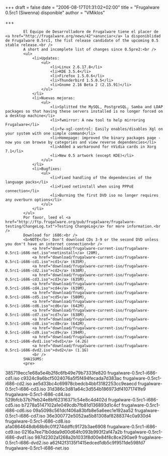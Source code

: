 
+++
draft = false
date = "2006-08-17T01:31:02+02:00"
title = "Frugalware 0.5rc1 (Siwenna) disponible"
author = "VMiklos"

+++

            El Equipo de Desarrolladore de Frugalware tiene el placer de <a href="http://frugalware.org/news/42">anunciar</a> la disponiblidad de Frugalware 0.5rc1, the fist release candidate of the upcoming 0.5 stable release.<br />
            A short and incomplete list of changes since 0.5pre2:<br />
            <ul>
                <li>Updates:
                    <ul>
                        <li>Linux 2.6.17.8</li>
                        <li>KDE 3.5.4</li>
                        <li>Firefox 1.5.0.6</li>
                        <li>Thunderbird 1.5.0.5</li>
                        <li>Gnome 2.16 Beta 2 (2.15.91)</li>
                    </ul>
                </li>
                <li>Nuevas mejoras:
                    <ul>
                        <li>Splitted the MySQL, PostgreSQL, Samba and LDAP packages so that having these servers installed is no longer forced on a desktop machine</li>
                        <li>fwmirror: A new tool to help mirroring Frugalware</li>
                        <li>fw-xgl-control: Easily enables/disables Xgl on your system with one simple command</li>
                        <li>Homepage: improved the binary packages page - now you can browse by categories and view reverse dependencies</li>
                        <li>Added a workaround for nVidia cards in Xorg 7.1</li>
                        <li>New 0.5 artwork (except KDE)</li>
                    </ul>
                </li>
                <li>Bugfixes:
                    <ul>
                        <li>Fixed handling of the dependencies of the language packs</li>
                        <li>Fixed netinstall when using PPPoE connection</li>
                        <li>Burning the first DVD iso no longer requires any overburn options</li>
                    </ul>
                </li>
            </ul>
            Por favor, leed el <a href="http://ftp.frugalware.org/pub/frugalware/frugalware-testing/ChangeLog.txt">Testing ChangeLog</a> for more information.<br />
            Download for i686:<br />
            <b>NOTE</b>: Don't download CDs 3-9 or the second DVD unless you don't have an internet connection<br />
                <a href="download/frugalware-current-iso/frugalware-0.5rc1-i686-net.iso">netinstall</a> (20M),
                <a href="download/frugalware-current-iso/frugalware-0.5rc1-i686-cd1.iso">cd1</a> (635M),
                <a href="download/frugalware-current-iso/frugalware-0.5rc1-i686-cd2.iso">cd2</a> (638M),
                <a href="download/frugalware-current-iso/frugalware-0.5rc1-i686-cd3.iso">cd3</a> (635M),
                <a href="download/frugalware-current-iso/frugalware-0.5rc1-i686-cd4.iso">cd4</a> (639M),
                <a href="download/frugalware-current-iso/frugalware-0.5rc1-i686-cd5.iso">cd5</a> (580M),
                <a href="download/frugalware-current-iso/frugalware-0.5rc1-i686-cd6.iso">cd6</a> (642M),
                <a href="download/frugalware-current-iso/frugalware-0.5rc1-i686-cd7.iso">cd7</a> (638M),
                <a href="download/frugalware-current-iso/frugalware-0.5rc1-i686-cd8.iso">cd8</a> (642M),
                <a href="download/frugalware-current-iso/frugalware-0.5rc1-i686-cd9.iso">cd9</a> (394M),
                <a href="download/frugalware-current-iso/frugalware-0.5rc1-i686-dvd1.iso">dvd1</a> (4.2G)
                <a href="download/frugalware-current-iso/frugalware-0.5rc1-i686-dvd2.iso">dvd2</a> (1.1G)
                <br />
            SHA1SUMS:
            <pre>
385719ecc1e68a5e4b2f8c6fb49e79b7333fe820  frugalware-0.5rc1-i686-cd1.iso
c9324c9a6bcf5024076a5f5f494fecada7d383ac  frugalware-0.5rc1-i686-cd2.iso
ae5d33bc4c69978cbedcb4bbf3182253cc9eaecd  frugalware-0.5rc1-i686-cd3.iso
31d386c3d81a64c3d554b186973df41071741fe9  frugalware-0.5rc1-i686-cd4.iso
529bfcb37b7feb24e8bf62316371c54e8c4d402d  frugalware-0.5rc1-i686-cd5.iso
b7278a5147102a1e049cdb7fb81d136893d1c4cf  frugalware-0.5rc1-i686-cd6.iso
09a5098c561dcf406a83bfb8e5a6eec1e192aa52  frugalware-0.5rc1-i686-cd7.iso
36e300772e5052aa5b81308af8288374c0a930d4  frugalware-0.5rc1-i686-cd8.iso
a1a0864648db68b9c01f274ddffc9172b3ae6908  frugalware-0.5rc1-i686-cd9.iso
0216a7ee71b0dda9d00d64fc093b993f2af47a2b  frugalware-0.5rc1-i686-dvd1.iso
987d2302a1268a2b1033f8d00e84f8c8ce290ae9  frugalware-0.5rc1-i686-dvd2.iso
a62f42f3135f1415edced1db5c9f9511de598fd7  frugalware-0.5rc1-i686-net.iso
            </pre>
            
        